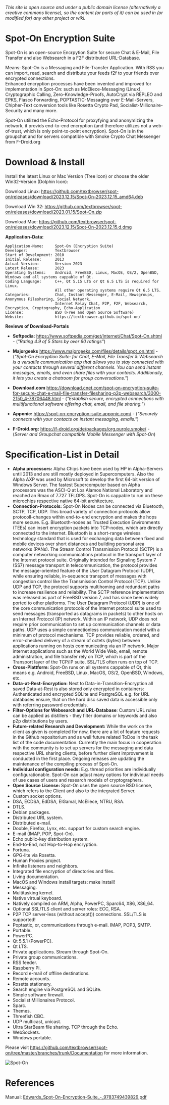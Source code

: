 *This site is open source and under a public domain license (alternatively a creative commons license), so the content (or parts of it) can be used in (or modified for) any other project or wiki.*

# Spot-On Encryption Suite

Spot-On is an open-source Encrpytion Suite for secure Chat & E-Mail, File Transfer and also Websearch in a F2F distributed URL-Database.

Means: Spot-On is a Messaging and File-Transfer Application. With RSS you can import, read, search and distribute your feeds f2f to your friends over encrypted connections.  
Enhanced encryption processes have been invented and improved for implementation in Spot-On: such as McEliece-Messaging (Linux), Cryptographic Calling, Zero-Knowledge-Proofs, AutoCrypt via REPLEO and EPKS, Fiasco Forwarding, POPTASTIC-Messaging over E-Mail-Servers, Chipher-Text conversion tools like Rosetta Crypto Pad, Socialist-Millionaire-Security and many more.  

Spot-On utilized the Echo-Protocol for proxyfying and anonymizing the network, it provids end-to-end encryption (and therefore utilizes not a web-of-trust, which is only point-to-point encryption). Spot-On is in the groupchat and for servers compatible with Smoke Crypto Chat Messenger from F-Droid.org


# Download & Install

Install the latest Linux or Mac Version (Tree Icon) or choose the older Win32-Version (Dolphin Icon):

Download Linux: https://github.com/textbrowser/spot-on/releases/download/2023.12.15/Spot-On-2023.12.15_amd64.deb

Download Win 32: https://github.com/textbrowser/spot-on/releases/download/2023.01.15/Spot-On.zip

Download Mac: https://github.com/textbrowser/spot-on/releases/download/2023.12.15/Spot-On-2023.12.15.d.dmg


**Application-Data:**
```
Application-Name:     Spot-On (Encryption Suite)
Developer:            Textbrowser
Start of Development: 2010	
Initial Release:      2013
Actual Version:       Version 2023
Latest Release:       2023
Operating Systems:    Android, FreeBSD, Linux, MacOS, OS/2, OpenBSD, Windows and all systems cappable of Qt.
Coding Language:      C++, Qt 5.15 LTS or Qt 6.5 LTS is required for Linux.
                      All other operating systems require Qt 6.5 LTS.
Categories:           Chat, Instant Messenger, E-Mail, Newsgroups, Anonymous Filesharing, Social Network,
                      Internet Relay Chat, P2P, F2F, Websearch, Encryption, Cryptography, Echo-Application
License:              BSD (Free and Open Source Software)
Website:              https://textbrowser.github.io/spot-on/
```

**Reviews of Download-Portals**

* **Softpedia:** https://www.softpedia.com/get/Internet/Chat/Spot-On.shtml  -  (*"Rating 4.9 of 5 Stars by over 60 ratings"*)

* **Majorgeeks** https://www.majorgeeks.com/files/details/spot_on.html - (*"Spot-On Encryption Suite: for Chat, E-Mail, File Transfer & Websearch is a versatile communication app that allows you to stay connected with your contacts through several different channels. You can send instant messages, emails, and even share files with your contacts. Additionally, it lets you create a chatroom for group conversations."*)

* **Download.com** https://download.cnet.com/spot-on-encryption-suite-for-secure-chat-e-mail-file-transfer-filesharing-p2p-websearch/3000-2150_4-78706448.html - (*"Establish secure, encrypted connections with multifunctional software offering chat, email, and file sharing."*)

* **Apponic:** https://spot-on-encryption-suite.apponic.com/ - (*"Securely connects with your contacts on instant messaging, emails."*)

* **F-Droid.org:** https://f-droid.org/de/packages/org.purple.smoke/ - (*Server and Groupchat compatible Mobile Messenger with Spot-On*)


# Specification-List in Detail

<ul>
<li> <b>Alpha processors:</b> Alpha Chips have been used by HP in Alpha-Servers until 2013 and are still mostly deployed in Supercomputers. Also the Alpha AXP was used by Microsoft to develop the first 64-bit version of Windows Server. The fastest Supercomputer based on Alpha processors was the ASCI-Q at Los Alamos National Laboratory and reached an Rmax of 7.727 TFLOPS. Spot-On is cappable to run on these microchips respective native 64-bit architecture.</li>
<li><b>Connection-Protocols:</b> Spot-On Nodes can be connected via Bluetooth, SCTP, TCP, UDP. This broad variety of connection protocols allow protocoll-changes within end-to-end encryption and makes the hops more secure. E.g. Bluetooth-nodes as Trusted Execution Environments (TEEs) can insert encryption packets into TCP-nodes, which are directly connected to the internet. Bluetooth is a short-range wireless technology standard that is used for exchanging data between fixed and mobile devices over short distances and building personal area networks (PANs). The Stream Control Transmission Protocol (SCTP) is a computer networking communications protocol in the transport layer of the Internet protocol suite. Originally intended for Signaling System 7 (SS7) message transport in telecommunication, the protocol provides the message-oriented feature of the User Datagram Protocol (UDP), while ensuring reliable, in-sequence transport of messages with congestion control like the Transmission Control Protocol (TCP). Unlike UDP and TCP, the protocol supports multihoming and redundant paths to increase resilience and reliability. The SCTP reference implementation was released as part of FreeBSD version 7, and has since been widely ported to other platforms. The User Datagram Protocol (UDP) is one of the core communication protocols of the Internet protocol suite used to send messages (transported as datagrams in packets) to other hosts on an Internet Protocol (IP) network. Within an IP network, UDP does not require prior communication to set up communication channels or data paths. UDP uses a simple connectionless communication model with a minimum of protocol mechanisms. TCP provides reliable, ordered, and error-checked delivery of a stream of octets (bytes) between applications running on hosts communicating via an IP network. Major internet applications such as the World Wide Web, email, remote administration, and file transfer rely on TCP, which is part of the Transport layer of the TCP/IP suite. SSL/TLS often runs on top of TCP. </li>
<li><b>Cross-Plattform:</b> Spot-On runs on all systems cappable of Qt, this means e.g. Android, FreeBSD, Linux, MacOS, OS/2, OpenBSD, Windows, etc.</li>
<li> <b>Data-at-Rest-Encryption:</b> Next to Data-in-Transition-Encryption all saved Data-at-Rest is also stored only encrypted in containers: Authenticated and encrypted SQLite and PostgreSQL e.g. for URL databases ensure, that on the hard disc saved data is accessible only with referring password credentials.</li>
<li><b>Filter-Options for Websearch and URL-Database</b>: Custom URL rules can be applied as distillers - they filter domains or keywords and also p2p distributions by users.</li>
<li><b>Future-related Research and Development:</b> While the work on the client as given is completed for now, there are a lot of feature requests in the Github repositorium and as well future related ToDos in the task list of the code documentation. Currently the main focus in cooperation with the community is to set up servers for the messaging and data respective URL sharing clients, before further client improvement is conducted in the first place. Ongoing releases are updating the maintenance of the compiling process of Spot-On.</li>  
<li> <b>Individual configuration needs:</b> E.g. thread priorities are individually configurationable. Spot-On can adjust many options for individual needs of use cases of users and research models of cryptographers.</li>
<li><b>Open Source License: </b> Spot-On uses the open source BSD license, which refers to the Client and also to the integrated Server.</li>




<li>Custom socket options.</li>
<li>DSA, ECDSA, EdDSA, ElGamal, McEliece, NTRU, RSA.</li>
<li>DTLS.</li>
<li>Debian packages.</li>
<li>Distributed URL system.</li>
<li>Distributed e-mail.</li>
<li>Dooble, Firefox, Lynx, etc. support for custom search engine.</li>
<li>E-mail (IMAP, POP, Spot-On).</li>
<li>Echo public-key distribution system.</li>
<li>End-to-End, not Hop-to-Hop encryption.</li>
<li>Fortuna.</li>
<li>GPG-lite via Rosetta.</li>
<li>Human Proxies project.</li>
<li>Infinite listeners and neighbors.</li>
<li>Integrated file encryption of directories and files.</li>
<li>Living documentation.</li>
<li>MacOS and Windows install targets: make install!</li>
<li>Messaging.</li>
<li>Multitasking kernel.</li>
<li>Native virtual keyboard.</li>
<li>Natively compiled on ARM, Alpha, PowerPC, Sparc64, X86, X86_64.</li>
<li>Optional SSL/TLS client and server roles: ECC, RSA.</li>
<li>P2P TCP server-less (without accept()) connections.
    SSL/TLS is supported!</li>
<li>Poptastic, or, communications through e-mail. IMAP, POP3, SMTP.</li>
<li>Portable.</li>
<li>PowerPC.</li>
<li>Qt 5.5.1 (PowerPC).</li>
<li>Qt LTS.</li>
<li>Private applications. Stream through Spot-On.</li>
<li>Private group communications.</li>
<li>RSS feeder.</li>
<li>Raspberry Pi.</li>
<li>Record e-mail of offline destinations.</li>
<li>Remote accounts.</li>
<li>Rosetta stationery.</li>
<li>Search engine via PostgreSQL and SQLite.</li>
<li>Simple software firewall.</li>
<li>Socialist Millionaires Protocol.</li>
<li>Sparc.</li>
<li>Themes.</li>
<li>Threefish CBC.</li>
<li>UDP multicast, unicast.</li>
<li>Ultra StarBeam file sharing. TCP through the Echo.</li>
<li>WebSockets.</li>
<li>Windows portable.</li>
</ul>

Please visit https://github.com/textbrowser/spot-on/tree/master/branches/trunk/Documentation for more information.

![Spot-On](https://github.com/textbrowser/spot-on/blob/master/Wiki/spot-on-android.png)



# References
Manual:
[Edwards_Spot-On-Encryption-Suite_-_9783749439829.pdf](https://github.com/user-attachments/files/15521838/Edwards_Spot-On-Encryption-Suite_-_9783749439829.pdf)
